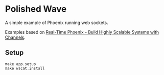 # Polished Wave

A simple example of Phoenix running web sockets.

Examples based on [Real-Time Phoenix - Build Highly Scalable Systems with Channels](https://pragprog.com/titles/sbsockets/real-time-phoenix/).

## Setup

    make app.setup
    make wscat.install
